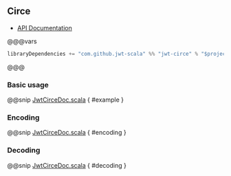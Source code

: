 ## Circe

- [API Documentation](https://jwt-scala.github.io/jwt-scala/api/pdi/jwt/JwtCirce$.html)

@@@vars

```scala
libraryDependencies += "com.github.jwt-scala" %% "jwt-circe" % "$project.version$"
```

@@@

### Basic usage

@@snip [JwtCirceDoc.scala](/docs/src/main/scala/JwtCirceDoc.scala) { #example }

### Encoding

@@snip [JwtCirceDoc.scala](/docs/src/main/scala/JwtCirceDoc.scala) { #encoding }

### Decoding

@@snip [JwtCirceDoc.scala](/docs/src/main/scala/JwtCirceDoc.scala) { #decoding }
